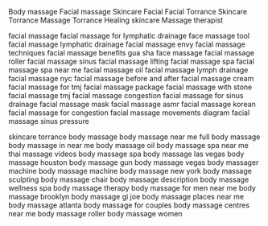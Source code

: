 Body massage
Facial massage
Skincare
Facial
Facial Torrance
Skincare Torrance
Massage Torrance
Healing skincare
Massage therapist


facial massage
facial massage for lymphatic drainage
face massage tool
facial massage lymphatic drainage
facial massage envy
facial massage techniques
facial massage benefits
gua sha face massage
facial massage roller
facial massage sinus
facial massage lifting
facial massage spa
facial massage spa near me
facial massage oil
facial massage lymph drainage
facial massage nyc
facial massage before and after
facial massage cream
facial massage for tmj
facial massage package
facial massage with stone
facial massage tmj
facial massage congestion
facial massage for sinus drainage
facial massage mask
facial massage asmr
facial massage korean
facial massage for congestion
facial massage movements diagram
facial massage sinus pressure

skincare torrance
body massage
body massage near me
full body massage
body massage in near me
body massage oil
body massage spa near me
thai massage videos
body massage spa
body massage las vegas
body massage houston
body massage gun
body massage vegas
body massager machine
body massage machine
body massage new york
body massage sculpting
body massage chair
body massage description
body massage wellness spa
body massage therapy
body massage for men near me
body massage brooklyn
body massage gi joe
body massage places near me
body massage atlanta
body massage for couples
body massage centres near me
body massage roller
body massage women